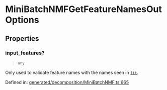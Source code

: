 # MiniBatchNMFGetFeatureNamesOutOptions

## Properties

### input\_features?

> `any`

Only used to validate feature names with the names seen in [`fit`](#sklearn.decomposition.MiniBatchNMF.fit "sklearn.decomposition.MiniBatchNMF.fit").

Defined in:  [generated/decomposition/MiniBatchNMF.ts:665](https://github.com/transitive-bullshit/scikit-learn-ts/blob/122b3c0/packages/sklearn/src/generated/decomposition/MiniBatchNMF.ts#L665)
